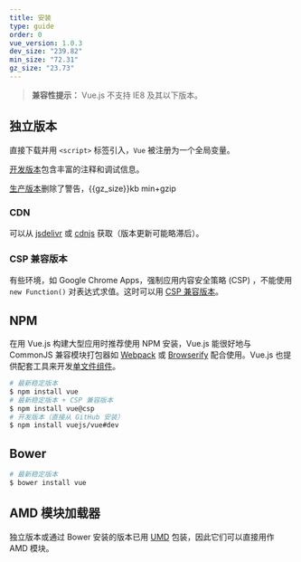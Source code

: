 ```yaml
---
title: 安装
type: guide
order: 0
vue_version: 1.0.3
dev_size: "239.82"
min_size: "72.31"
gz_size: "23.73"
---
```


> **兼容性提示：** Vue.js 不支持 IE8 及其以下版本。

## 独立版本

直接下载并用 `<script>` 标签引入，`Vue` 被注册为一个全局变量。

<div id="downloads">
<a class="button" href="https://raw.github.com/vuejs/vue/{{vue_version}}/dist/vue.js" download>开发版本</a><span class="light info">包含丰富的注释和调试信息。</span>

<a class="button" href="https://raw.github.com/vuejs/vue/{{vue_version}}/dist/vue.min.js" download>生产版本</a><span class="light info">删除了警告，{{gz_size}}kb min+gzip</span>
</div>

### CDN

可以从 [jsdelivr](//cdn.jsdelivr.net/vue/{{vue_version}}/vue.min.js) 或 [cdnjs](//cdnjs.cloudflare.com/ajax/libs/vue/{{vue_version}}/vue.min.js) 获取（版本更新可能略滞后）。

### CSP 兼容版本

有些环境，如 Google Chrome Apps，强制应用内容安全策略 (CSP) ，不能使用 `new Function()` 对表达式求值。这时可以用 [CSP 兼容版本](https://github.com/vuejs/vue/tree/csp/dist)。

## NPM

在用 Vue.js 构建大型应用时推荐使用 NPM 安装，Vue.js 能很好地与 CommonJS 兼容模块打包器如 [Webpack](http://webpack.github.io/) 或 [Browserify](http://browserify.org/) 配合使用。Vue.js 也提供配套工具来开发[单文件组件](application.html#单文件组件)。

``` bash
# 最新稳定版本
$ npm install vue
# 最新稳定版本 + CSP 兼容版本
$ npm install vue@csp
# 开发版本（直接从 GitHub 安装）
$ npm install vuejs/vue#dev
```

## Bower

``` bash
# 最新稳定版本
$ bower install vue
```

## AMD 模块加载器

独立版本或通过 Bower 安装的版本已用 [UMD](https://github.com/umdjs/umd#readme) 包装，因此它们可以直接用作 AMD 模块。
